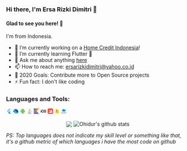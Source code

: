 ### Hi there, I'm Ersa Rizki Dimitri 👋

#### Glad to see you here! 🤩 &nbsp;

I'm from Indonesia.

- 🔭 I’m currently working on a [Home Credit Indonesia](https://www.homecredit.co.id/)!
- 🌱 I’m currently learning Flutter 🤣
- 💬 Ask me about anything [here](https://github.com/arlakay/arlakay/issues)
- 📫 How to reach me: ersarizkidimitri@yahoo.co.id <br>
- 🥅 2020 Goals: Contribute more to Open Source projects
- ⚡ Fun fact: I don't like coding


### Languages and Tools:
<code><img height="15" src="https://raw.githubusercontent.com/github/explore/80688e429a7d4ef2fca1e82350fe8e3517d3494d/topics/flutter/flutter.png"></code>
<code><img height="15" src="https://raw.githubusercontent.com/github/explore/80688e429a7d4ef2fca1e82350fe8e3517d3494d/topics/dart/dart.png"></code>
<code><img height="15" src="https://raw.githubusercontent.com/github/explore/80688e429a7d4ef2fca1e82350fe8e3517d3494d/topics/android/android.png"></code>
<code><img height="15" src="https://raw.githubusercontent.com/github/explore/80688e429a7d4ef2fca1e82350fe8e3517d3494d/topics/java/java.png"></code>
<code><img height="15" src="https://raw.githubusercontent.com/github/explore/80688e429a7d4ef2fca1e82350fe8e3517d3494d/topics/kotlin/kotlin.png"></code>
<code><img height="15" src="https://raw.githubusercontent.com/github/explore/80688e429a7d4ef2fca1e82350fe8e3517d3494d/topics/ios/ios.png"></code>
<code><img height="15" src="https://raw.githubusercontent.com/github/explore/80688e429a7d4ef2fca1e82350fe8e3517d3494d/topics/swift/swift.png"></code>
<code><img height="15" src="https://raw.githubusercontent.com/github/explore/80688e429a7d4ef2fca1e82350fe8e3517d3494d/topics/firebase/firebase.png"></code>
<code><img height="15" src="https://raw.githubusercontent.com/github/explore/80688e429a7d4ef2fca1e82350fe8e3517d3494d/topics/docker/docker.png"></code>



<p align="center">
  <img align="center" src="https://github-readme-stats.vercel.app/api/top-langs/?username=arlakay&theme=radical&hide_langs_below=1&layout=compact" />
  <img align="center" src="https://github-readme-stats.vercel.app/api?username=arlakay&show_icons=true&theme=radical&line_height=21" alt="Ohidur's github stats"/>
</p>

*PS: Top languages does not indicate my skill level or something like that, it's a github metric of which languages i have the most code on github*

<br />
